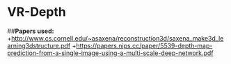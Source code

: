 # VR-Depth
##<b>Papers used:</b>
+http://www.cs.cornell.edu/~asaxena/reconstruction3d/saxena_make3d_learning3dstructure.pdf
+https://papers.nips.cc/paper/5539-depth-map-prediction-from-a-single-image-using-a-multi-scale-deep-network.pdf

